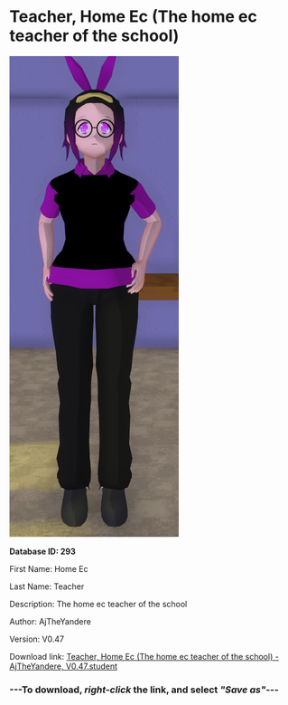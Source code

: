 # Teacher, Home Ec (The home ec teacher of the school)

<img src="https://raw.githubusercontent.com/Arbiter1223/Daigaku-Gurashi-Custom-Students/master/Students/Files/Teacher%2C%20Home%20Ec%20(The%20home%20ec%20teacher%20of%20the%20school).png" title="Teacher, Home Ec (The home ec teacher of the school) - AjTheYandere, V0.47">

**Database ID: 293**

First Name: Home Ec

Last Name: Teacher

Description: The home ec teacher of the school

Author: AjTheYandere

Version: V0.47

Download link: <a href="https://raw.githubusercontent.com/Arbiter1223/Daigaku-Gurashi-Custom-Students/master/Students/Files/Teacher%2C%20Home%20Ec%20(The%20home%20ec%20teacher%20of%20the%20school)%20-%20AjTheYandere%2C%20V0.47.student">Teacher, Home Ec (The home ec teacher of the school) - AjTheYandere, V0.47.student</a>

### ---**To download, _right-click_ the link, and select _"Save as"_**---
